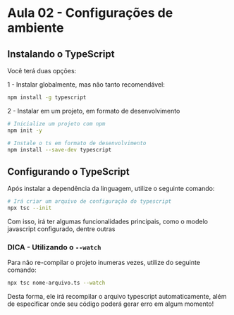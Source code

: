 # Aula 02 - Configurações de ambiente

## Instalando o TypeScript

Você terá duas opções:

1 - Instalar globalmente, mas não tanto recomendável:

```bash
npm install -g typescript
```

2 - Instalar em um projeto, em formato de desenvolvimento
```bash
# Inicialize um projeto com npm
npm init -y

# Instale o ts em formato de desenvolvimento
npm install --save-dev typescript
```

## Configurando o TypeScript

Após instalar a dependência da linguagem, utilize o seguinte comando:

```bash
# Irá criar um arquivo de configuração do typescript
npx tsc --init
```

Com isso, irá ter algumas funcionalidades principais, como o modelo javascript configurado, dentre outras

### DICA - Utilizando o `--watch`

Para não re-compilar o projeto inumeras vezes, utilize do seguinte comando:

```bash
npx tsc nome-arquivo.ts --watch
```

Desta forma, ele irá recompilar o arquivo typescript automaticamente, além de especificar onde seu código poderá gerar erro em algum momento! 